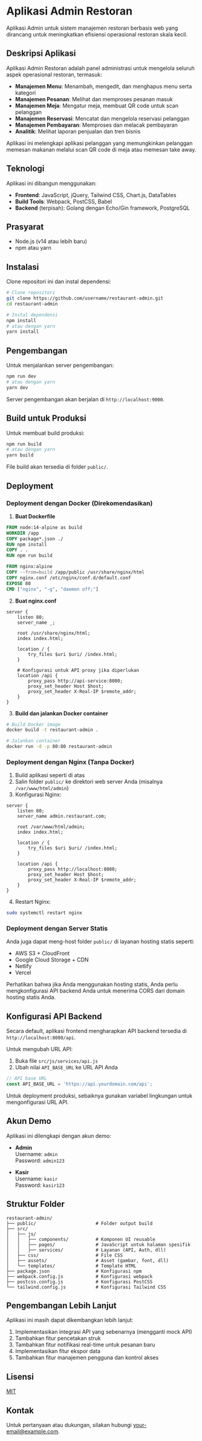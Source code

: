 # Aplikasi Admin Restoran

Aplikasi Admin untuk sistem manajemen restoran berbasis web yang dirancang untuk meningkatkan efisiensi operasional restoran skala kecil.

## Deskripsi Aplikasi

Aplikasi Admin Restoran adalah panel administrasi untuk mengelola seluruh aspek operasional restoran, termasuk:

- **Manajemen Menu**: Menambah, mengedit, dan menghapus menu serta kategori
- **Manajemen Pesanan**: Melihat dan memproses pesanan masuk
- **Manajemen Meja**: Mengatur meja, membuat QR code untuk scan pelanggan
- **Manajemen Reservasi**: Mencatat dan mengelola reservasi pelanggan
- **Manajemen Pembayaran**: Memproses dan melacak pembayaran
- **Analitik**: Melihat laporan penjualan dan tren bisnis

Aplikasi ini melengkapi aplikasi pelanggan yang memungkinkan pelanggan memesan makanan melalui scan QR code di meja atau memesan take away.

## Teknologi

Aplikasi ini dibangun menggunakan:

- **Frontend**: JavaScript, jQuery, Tailwind CSS, Chart.js, DataTables
- **Build Tools**: Webpack, PostCSS, Babel
- **Backend** (terpisah): Golang dengan Echo/Gin framework, PostgreSQL

## Prasyarat

- Node.js (v14 atau lebih baru)
- npm atau yarn

## Instalasi

Clone repositori ini dan instal dependensi:

```bash
# Clone repositori
git clone https://github.com/username/restaurant-admin.git
cd restaurant-admin

# Instal dependensi
npm install
# atau dengan yarn
yarn install
```

## Pengembangan

Untuk menjalankan server pengembangan:

```bash
npm run dev
# atau dengan yarn
yarn dev
```

Server pengembangan akan berjalan di `http://localhost:9000`.

## Build untuk Produksi

Untuk membuat build produksi:

```bash
npm run build
# atau dengan yarn
yarn build
```

File build akan tersedia di folder `public/`.

## Deployment

### Deployment dengan Docker (Direkomendasikan)

1. **Buat Dockerfile**

```dockerfile
FROM node:14-alpine as build
WORKDIR /app
COPY package*.json ./
RUN npm install
COPY . .
RUN npm run build

FROM nginx:alpine
COPY --from=build /app/public /usr/share/nginx/html
COPY nginx.conf /etc/nginx/conf.d/default.conf
EXPOSE 80
CMD ["nginx", "-g", "daemon off;"]
```

2. **Buat nginx.conf**

```nginx
server {
    listen 80;
    server_name _;

    root /usr/share/nginx/html;
    index index.html;

    location / {
        try_files $uri $uri/ /index.html;
    }

    # Konfigurasi untuk API proxy jika diperlukan
    location /api {
        proxy_pass http://api-service:8080;
        proxy_set_header Host $host;
        proxy_set_header X-Real-IP $remote_addr;
    }
}
```

3. **Build dan jalankan Docker container**

```bash
# Build Docker image
docker build -t restaurant-admin .

# Jalankan container
docker run -d -p 80:80 restaurant-admin
```

### Deployment dengan Nginx (Tanpa Docker)

1. Build aplikasi seperti di atas
2. Salin folder `public/` ke direktori web server Anda (misalnya `/var/www/html/admin`)
3. Konfigurasi Nginx:

```nginx
server {
    listen 80;
    server_name admin.restaurant.com;

    root /var/www/html/admin;
    index index.html;

    location / {
        try_files $uri $uri/ /index.html;
    }

    location /api {
        proxy_pass http://localhost:8080;
        proxy_set_header Host $host;
        proxy_set_header X-Real-IP $remote_addr;
    }
}
```

4. Restart Nginx:

```bash
sudo systemctl restart nginx
```

### Deployment dengan Server Statis

Anda juga dapat meng-host folder `public/` di layanan hosting statis seperti:
- AWS S3 + CloudFront
- Google Cloud Storage + CDN
- Netlify
- Vercel

Perhatikan bahwa jika Anda menggunakan hosting statis, Anda perlu mengkonfigurasi API backend Anda untuk menerima CORS dari domain hosting statis Anda.

## Konfigurasi API Backend

Secara default, aplikasi frontend mengharapkan API backend tersedia di `http://localhost:8080/api`. 

Untuk mengubah URL API:
1. Buka file `src/js/services/api.js`
2. Ubah nilai `API_BASE_URL` ke URL API Anda

```javascript
// API base URL
const API_BASE_URL = 'https://api.yourdomain.com/api';
```

Untuk deployment produksi, sebaiknya gunakan variabel lingkungan untuk mengonfigurasi URL API.

## Akun Demo

Aplikasi ini dilengkapi dengan akun demo:

- **Admin**  
  Username: `admin`  
  Password: `admin123`

- **Kasir**  
  Username: `kasir`  
  Password: `kasir123`

## Struktur Folder

```
restaurant-admin/
├── public/                      # Folder output build
├── src/
│   ├── js/
│   │   ├── components/          # Komponen UI reusable
│   │   ├── pages/               # JavaScript untuk halaman spesifik
│   │   ├── services/            # Layanan (API, Auth, dll)
│   ├── css/                     # File CSS
│   ├── assets/                  # Asset (gambar, font, dll)
│   └── templates/               # Template HTML
├── package.json                 # Konfigurasi npm
├── webpack.config.js            # Konfigurasi webpack
├── postcss.config.js            # Konfigurasi PostCSS
└── tailwind.config.js           # Konfigurasi Tailwind CSS
```

## Pengembangan Lebih Lanjut

Aplikasi ini masih dapat dikembangkan lebih lanjut:

1. Implementasikan integrasi API yang sebenarnya (mengganti mock API)
2. Tambahkan fitur pencetakan struk
3. Tambahkan fitur notifikasi real-time untuk pesanan baru
4. Implementasikan fitur ekspor data
5. Tambahkan fitur manajemen pengguna dan kontrol akses

## Lisensi

[MIT](LICENSE)

## Kontak

Untuk pertanyaan atau dukungan, silakan hubungi [your-email@example.com](mailto:your-email@example.com).